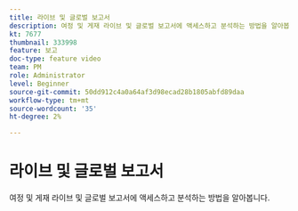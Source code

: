 ```yaml
---
title: 라이브 및 글로벌 보고서
description: 여정 및 게재 라이브 및 글로벌 보고서에 액세스하고 분석하는 방법을 알아봅니다.
kt: 7677
thumbnail: 333998
feature: 보고
doc-type: feature video
team: PM
role: Administrator
level: Beginner
source-git-commit: 50dd912c4a0a64af3d98ecad28b1805abfd89daa
workflow-type: tm+mt
source-wordcount: '35'
ht-degree: 2%

---
```



# 라이브 및 글로벌 보고서

여정 및 게재 라이브 및 글로벌 보고서에 액세스하고 분석하는 방법을 알아봅니다.
